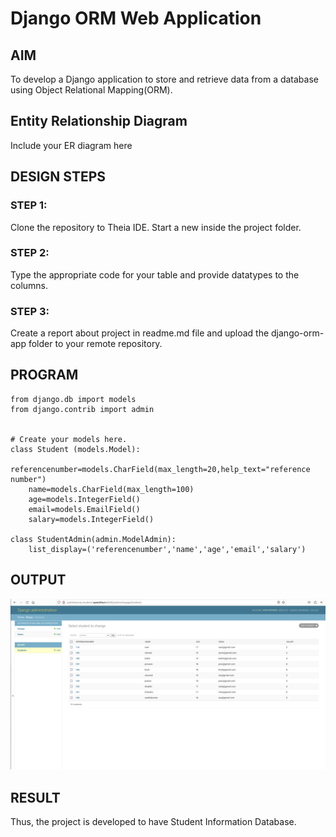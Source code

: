 # Django ORM Web Application

## AIM

To develop a Django application to store and retrieve data from a database using Object Relational Mapping(ORM).

## Entity Relationship Diagram

Include your ER diagram here

## DESIGN STEPS

### STEP 1:

Clone the repository to Theia IDE. Start a new inside the project folder.

### STEP 2:

Type the appropriate code for your table and provide datatypes to the columns.

### STEP 3:

Create a report about project in readme.md file and upload the django-orm-app folder to your remote repository.

## PROGRAM
```
from django.db import models
from django.contrib import admin


# Create your models here.
class Student (models.Model):
    referencenumber=models.CharField(max_length=20,help_text="reference number")
    name=models.CharField(max_length=100)
    age=models.IntegerField()
    email=models.EmailField()
    salary=models.IntegerField()

class StudentAdmin(admin.ModelAdmin):
    list_display=('referencenumber','name','age','email','salary')
```


## OUTPUT
![image](out.png)

## RESULT

Thus, the project is developed to have Student Information Database.
